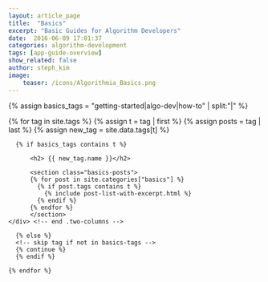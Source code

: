 ```yaml
---
layout: article_page
title:  "Basics"
excerpt: "Basic Guides for Algorithm Developers"
date:  2016-06-09 17:01:37
categories: algorithm-development
tags: [app-guide-overview]
show_related: false
author: steph_kim
image:
    teaser: /icons/Algorithmia_Basics.png
---
```


<!-- create array of 'basics' tags -->
{% assign basics_tags = "getting-started|algo-dev|how-to" | split:"|" %}

<div id="basics-index">

  <section class="row">
    <div class="two-columns">
    {% for tag in site.tags %}
      {% assign t = tag | first %}
      {% assign posts = tag | last %}
      <!-- Pulls from data/tags.yml to allow for data defined name attr -->
      {% assign new_tag = site.data.tags[t] %}

      {% if basics_tags contains t %}

          <h2> {{ new_tag.name }}</h2>

          <section class="basics-posts">
          {% for post in site.categories["basics"] %}
            {% if post.tags contains t %}
              {% include post-list-with-excerpt.html %}
            {% endif %}
          {% endfor %}
          </section>
    </div> <!-- end .two-columns -->

      {% else %}
      <!-- skip tag if not in basics-tags -->
      {% continue %}
      {% endif %}

    {% endfor %}
  </section>
</div>
